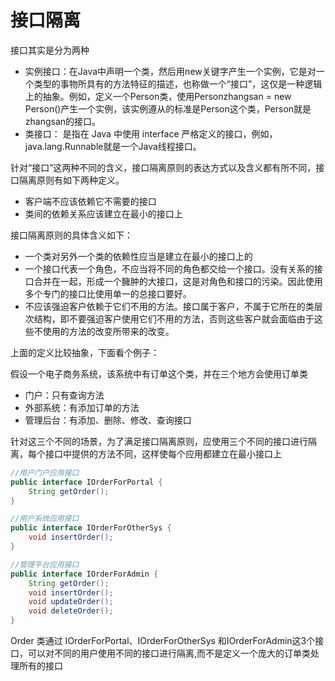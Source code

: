 # 接口隔离

接口其实是分为两种

- 实例接口：在Java中声明一个类，然后用new关键字产生一个实例，它是对一个类型的事物所具有的方法特征的描述，也称做一个“接口”，这仅是一种逻辑上的抽象。例如，定义一个Person类，使用Personzhangsan = new Person()产生一个实例，该实例遵从的标准是Person这个类，Person就是zhangsan的接口。
- 类接口： 是指在 Java 中使用 interface 严格定义的接口，例如， java.lang.Runnable就是一个Java线程接口。

针对“接口”这两种不同的含义，接口隔离原则的表达方式以及含义都有所不同，接口隔离原则有如下两种定义。

- 客户端不应该依赖它不需要的接口
- 类间的依赖关系应该建立在最小的接口上

接口隔离原则的具体含义如下：
- 一个类对另外一个类的依赖性应当是建立在最小的接口上的
- 一个接口代表一个角色，不应当将不同的角色都交给一个接口。没有关系的接口合并在一起，形成一个臃肿的大接口，这是对角色和接口的污染。因此使用多个专门的接口比使用单一的总接口要好。
- 不应该强迫客户依赖于它们不用的方法。接口属于客户，不属于它所在的类层次结构，即不要强迫客户使用它们不用的方法，否则这些客户就会面临由于这些不使用的方法的改变所带来的改变。


上面的定义比较抽象，下面看个例子：

假设一个电子商务系统，该系统中有订单这个类，并在三个地方会使用订单类

- 门户：只有查询方法
- 外部系统：有添加订单的方法
- 管理后台：有添加、删除、修改、查询接口

针对这三个不同的场景，为了满足接口隔离原则，应使用三个不同的接口进行隔离，每个接口中提供的方法不同，这样使每个应用都建立在最小接口上

```java
//用户门户应用接口
public interface IOrderForPortal {
    String getOrder();
}
```

```java
//用户系统应用接口
public interface IOrderForOtherSys {
    void insertOrder();
}
```

```java
//管理平台应用接口
public interface IOrderForAdmin {
    String getOrder();
    void insertOrder();
    void updateOrder();
    void deleteOrder();
}
```

Order 类通过 IOrderForPortal、IOrderForOtherSys 和IOrderForAdmin这3个接口，可以对不同的用户使用不同的接口进行隔离,而不是定义一个庞大的订单类处理所有的接口

